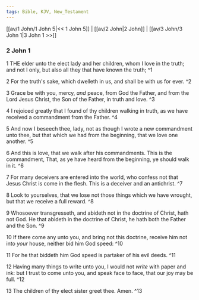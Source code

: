 ```yaml
---
tags: Bible, KJV, New_Testament
---
```


[[av/1 John/1 John 5|<< 1 John 5]] | [[av/2 John|2 John]] | [[av/3 John/3 John 1|3 John 1 >>]]

### 2 John 1

1 THE elder unto the elect lady and her children, whom I love in the truth; and not I only, but also all they that have known the truth; ^1

2 For the truth's sake, which dwelleth in us, and shall be with us for ever. ^2

3 Grace be with you, mercy, _and_ peace, from God the Father, and from the Lord Jesus Christ, the Son of the Father, in truth and love. ^3

4 I rejoiced greatly that I found of thy children walking in truth, as we have received a commandment from the Father. ^4

5 And now I beseech thee, lady, not as though I wrote a new commandment unto thee, but that which we had from the beginning, that we love one another. ^5

6 And this is love, that we walk after his commandments. This is the commandment, That, as ye have heard from the beginning, ye should walk in it. ^6

7 For many deceivers are entered into the world, who confess not that Jesus Christ is come in the flesh. This is a deceiver and an antichrist. ^7

8 Look to yourselves, that we lose not those things which we have wrought, but that we receive a full reward. ^8

9 Whosoever transgresseth, and abideth not in the doctrine of Christ, hath not God. He that abideth in the doctrine of Christ, he hath both the Father and the Son. ^9

10 If there come any unto you, and bring not this doctrine, receive him not into _your_ house, neither bid him God speed: ^10

11 For he that biddeth him God speed is partaker of his evil deeds. ^11

12 Having many things to write unto you, I would not _write_ with paper and ink: but I trust to come unto you, and speak face to face, that our joy may be full. ^12

13 The children of thy elect sister greet thee. Amen. ^13
